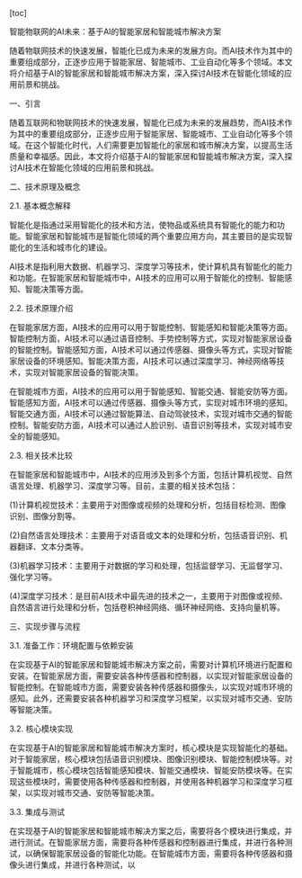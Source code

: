 
[toc]                    
                
                
智能物联网的AI未来：基于AI的智能家居和智能城市解决方案

随着物联网技术的快速发展，智能化已成为未来的发展方向。而AI技术作为其中的重要组成部分，正逐步应用于智能家居、智能城市、工业自动化等多个领域。本文将介绍基于AI的智能家居和智能城市解决方案，深入探讨AI技术在智能化领域的应用前景和挑战。

一、引言

随着互联网和物联网技术的快速发展，智能化已成为未来的发展趋势，而AI技术作为其中的重要组成部分，正逐步应用于智能家居、智能城市、工业自动化等多个领域。在这个智能化时代，人们需要更加智能化的家居和城市解决方案，以提高生活质量和幸福感。因此，本文将介绍基于AI的智能家居和智能城市解决方案，深入探讨AI技术在智能化领域的应用前景和挑战。

二、技术原理及概念

2.1. 基本概念解释

智能化是指通过采用智能化的技术和方法，使物品或系统具有智能化的能力和功能。智能家居和智能城市是智能化领域的两个重要应用方向，其主要目的是实现智能化的生活和城市化的建设。

AI技术是指利用大数据、机器学习、深度学习等技术，使计算机具有智能化的能力和功能。在智能家居和智能城市中，AI技术的应用可以用于智能化的控制、智能感知、智能决策等方面。

2.2. 技术原理介绍

在智能家居方面，AI技术的应用可以用于智能控制、智能感知和智能决策等方面。智能控制方面，AI技术可以通过语音控制、手势控制等方式，实现对智能家居设备的智能控制。智能感知方面，AI技术可以通过传感器、摄像头等方式，实现对智能家居设备的环境感知。智能决策方面，AI技术可以通过深度学习、神经网络等技术，实现对智能家居设备的智能决策。

在智能城市方面，AI技术的应用可以用于智能感知、智能交通、智能安防等方面。智能感知方面，AI技术可以通过传感器、摄像头等方式，实现对城市环境的感知。智能交通方面，AI技术可以通过智能算法、自动驾驶技术，实现对城市交通的智能控制。智能安防方面，AI技术可以通过人脸识别、语音识别等技术，实现对城市安全的智能感知。

2.3. 相关技术比较

在智能家居和智能城市中，AI技术的应用涉及到多个方面，包括计算机视觉、自然语言处理、机器学习、深度学习等。目前，主要的相关技术包括：

(1)计算机视觉技术：主要用于对图像或视频的处理和分析，包括目标检测、图像识别、图像分割等。

(2)自然语言处理技术：主要用于对语音或文本的处理和分析，包括语音识别、机器翻译、文本分类等。

(3)机器学习技术：主要用于对数据的学习和处理，包括监督学习、无监督学习、强化学习等。

(4)深度学习技术：是目前AI技术中最先进的技术之一，主要用于对图像或视频、自然语言进行处理和分析，包括卷积神经网络、循环神经网络、支持向量机等。

三、实现步骤与流程

3.1. 准备工作：环境配置与依赖安装

在实现基于AI的智能家居和智能城市解决方案之前，需要对计算机环境进行配置和安装。在智能家居方面，需要安装各种传感器和控制器，以实现对智能家居设备的智能控制。在智能城市方面，需要安装各种传感器和摄像头，以实现对城市环境的感知。此外，还需要安装各种机器学习和深度学习框架，以实现对城市交通、安防等智能决策。

3.2. 核心模块实现

在实现基于AI的智能家居和智能城市解决方案时，核心模块是实现智能化的基础。对于智能家居，核心模块包括语音识别模块、图像识别模块、智能控制模块等。对于智能城市，核心模块包括智能感知模块、智能交通模块、智能安防模块等。在实现这些模块时，需要使用各种传感器和控制器，并使用各种机器学习和深度学习框架，以实现对城市交通、安防等智能决策。

3.3. 集成与测试

在实现基于AI的智能家居和智能城市解决方案之后，需要将各个模块进行集成，并进行测试。在智能家居方面，需要将各种传感器和控制器进行集成，并进行各种测试，以确保智能家居设备的智能化功能。在智能城市方面，需要将各种传感器和摄像头进行集成，并进行各种测试，以

